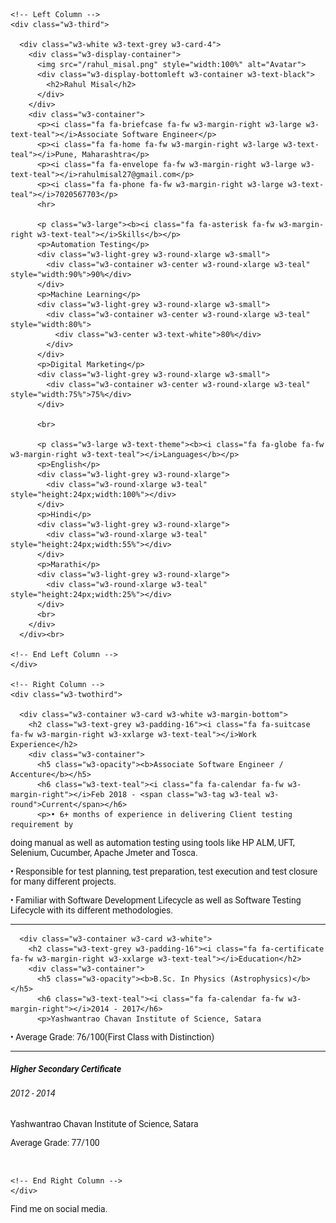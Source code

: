 
<html>
<title>Rahul Resume</title>
<meta charset="UTF-8">
<meta name="viewport" content="width=device-width, initial-scale=1">
<link rel="stylesheet" href="https://www.w3schools.com/w3css/4/w3.css">
<link rel='stylesheet' href='https://fonts.googleapis.com/css?family=Roboto'>
<link rel="stylesheet" href="https://cdnjs.cloudflare.com/ajax/libs/font-awesome/4.7.0/css/font-awesome.min.css">
<style>
html,body,h1,h2,h3,h4,h5,h6 {font-family: "Roboto", sans-serif}
</style>
<body class="w3-light-grey">

<!-- Page Container -->
<div class="w3-content w3-margin-top" style="max-width:1400px;">

  <!-- The Grid -->
  <div class="w3-row-padding">
  
    <!-- Left Column -->
    <div class="w3-third">
    
      <div class="w3-white w3-text-grey w3-card-4">
        <div class="w3-display-container">
          <img src="/rahul_misal.png" style="width:100%" alt="Avatar">
          <div class="w3-display-bottomleft w3-container w3-text-black">
            <h2>Rahul Misal</h2>
          </div>
        </div>
        <div class="w3-container">
          <p><i class="fa fa-briefcase fa-fw w3-margin-right w3-large w3-text-teal"></i>Associate Software Engineer</p>
          <p><i class="fa fa-home fa-fw w3-margin-right w3-large w3-text-teal"></i>Pune, Maharashtra</p>
          <p><i class="fa fa-envelope fa-fw w3-margin-right w3-large w3-text-teal"></i>rahulmisal27@gmail.com</p>
          <p><i class="fa fa-phone fa-fw w3-margin-right w3-large w3-text-teal"></i>7020567703</p>
          <hr>

          <p class="w3-large"><b><i class="fa fa-asterisk fa-fw w3-margin-right w3-text-teal"></i>Skills</b></p>
          <p>Automation Testing</p>
          <div class="w3-light-grey w3-round-xlarge w3-small">
            <div class="w3-container w3-center w3-round-xlarge w3-teal" style="width:90%">90%</div>
          </div>
          <p>Machine Learning</p>
          <div class="w3-light-grey w3-round-xlarge w3-small">
            <div class="w3-container w3-center w3-round-xlarge w3-teal" style="width:80%">
              <div class="w3-center w3-text-white">80%</div>
            </div>
          </div>
          <p>Digital Marketing</p>
          <div class="w3-light-grey w3-round-xlarge w3-small">
            <div class="w3-container w3-center w3-round-xlarge w3-teal" style="width:75%">75%</div>
          </div>
          
          <br>

          <p class="w3-large w3-text-theme"><b><i class="fa fa-globe fa-fw w3-margin-right w3-text-teal"></i>Languages</b></p>
          <p>English</p>
          <div class="w3-light-grey w3-round-xlarge">
            <div class="w3-round-xlarge w3-teal" style="height:24px;width:100%"></div>
          </div>
          <p>Hindi</p>
          <div class="w3-light-grey w3-round-xlarge">
            <div class="w3-round-xlarge w3-teal" style="height:24px;width:55%"></div>
          </div>
          <p>Marathi</p>
          <div class="w3-light-grey w3-round-xlarge">
            <div class="w3-round-xlarge w3-teal" style="height:24px;width:25%"></div>
          </div>
          <br>
        </div>
      </div><br>

    <!-- End Left Column -->
    </div>

    <!-- Right Column -->
    <div class="w3-twothird">
    
      <div class="w3-container w3-card w3-white w3-margin-bottom">
        <h2 class="w3-text-grey w3-padding-16"><i class="fa fa-suitcase fa-fw w3-margin-right w3-xxlarge w3-text-teal"></i>Work Experience</h2>
        <div class="w3-container">
          <h5 class="w3-opacity"><b>Associate Software Engineer / Accenture</b></h5>
          <h6 class="w3-text-teal"><i class="fa fa-calendar fa-fw w3-margin-right"></i>Feb 2018 - <span class="w3-tag w3-teal w3-round">Current</span></h6>
          <p>• 6+ months of experience in delivering Client testing requirement by
doing manual as well as automation testing using tools like HP ALM,
UFT, Selenium, Cucumber, Apache Jmeter and Tosca.</p>

<p>• Responsible for test planning, test preparation, test execution and
test closure for many different projects.</p>

<p>• Familiar with Software Development Lifecycle as well as Software
Testing Lifecycle with its different methodologies.</p>
          <hr>
        </div>
        

      <div class="w3-container w3-card w3-white">
        <h2 class="w3-text-grey w3-padding-16"><i class="fa fa-certificate fa-fw w3-margin-right w3-xxlarge w3-text-teal"></i>Education</h2>
        <div class="w3-container">
          <h5 class="w3-opacity"><b>B.Sc. In Physics (Astrophysics)</b></h5>
          <h6 class="w3-text-teal"><i class="fa fa-calendar fa-fw w3-margin-right"></i>2014 - 2017</h6>
          <p>Yashwantrao Chavan Institute of Science, Satara
</p><p>• Average Grade: 76/100(First Class with Distinction)</p>
          <hr>
        </div>
        <div class="w3-container">
          <h5 class="w3-opacity"><b>Higher Secondary Certificate</b></h5>
          <h6 class="w3-text-teal"><i class="fa fa-calendar fa-fw w3-margin-right"></i>2012 - 2014</h6>
          <p>Yashwantrao Chavan Institute of Science, Satara</p><p>
Average Grade: 77/100</p>
          <br>
        </div>
      </div>

    <!-- End Right Column -->
    </div>
    
  <!-- End Grid -->
  </div>
  
  <!-- End Page Container -->
</div>

<footer class="w3-container w3-teal w3-center w3-margin-top">
  <p>Find me on social media.</p>
  <i class="fa fa-facebook-official w3-hover-opacity", href="https://www.facebook.com/profile.php?id=100005395777801"></i>
  <i class="fa fa-instagram w3-hover-opacity"></i>
  <i class="fa fa-snapchat w3-hover-opacity"></i>
  <i class="fa fa-pinterest-p w3-hover-opacity"></i>
  <i class="fa fa-twitter w3-hover-opacity"></i>
  <i class="fa fa-linkedin w3-hover-opacity"></i>

</footer>


</html>
